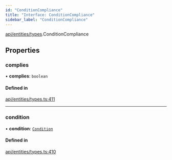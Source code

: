 ```yaml
---
id: "ConditionCompliance"
title: "Interface: ConditionCompliance"
sidebar_label: "ConditionCompliance"
---
```


[api/entities/types](../../../../../modules/API/Entities/Types/Types.md).ConditionCompliance

## Properties

### complies

• **complies**: `boolean`

#### Defined in

[api/entities/types.ts:411](https://github.com/PolymeshAssociation/polymesh-sdk/blob/3cc570ade/src/api/entities/types.ts#L411)

___

### condition

• **condition**: [`Condition`](../../../../../modules/API/Entities/Types/Types.md#condition)

#### Defined in

[api/entities/types.ts:410](https://github.com/PolymeshAssociation/polymesh-sdk/blob/3cc570ade/src/api/entities/types.ts#L410)
